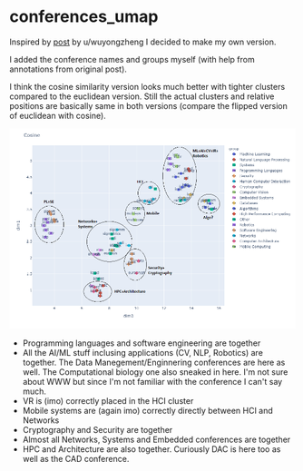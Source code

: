 # conferences_umap

Inspired by [post](https://www.reddit.com/r/dataisbeautiful/comments/mvemov/oc_relationship_of_top_computer_science/) by u/wuyongzheng I decided to make my own version.

I added the conference names and groups myself (with help from annotations from original post). 

I think the cosine similarity version looks much better with tighter clusters compared to the euclidean version. Still the actual clusters and relative positions are basically same in both versions (compare the flipped version of euclidean with cosine). 

![alt text](https://github.com/Rabeez/conferences_umap/blob/main/Cosine%20-%20annotated.png)

- Programming languages and software engineering are together
- All the AI/ML stuff inclusing applications (CV, NLP, Robotics) are together. The Data Manegement/Enginnering conferences are here as well. The Computational biology one also sneaked in here. I'm not sure about WWW but since I'm not familiar with the conference I can't say much.
- VR is (imo) correctly placed in the HCI cluster
- Mobile systems are (again imo) correctly directly between HCI and Networks
- Cryptography and Security are together
- Almost all Networks, Systems and Embedded conferences are together
- HPC and Architecture are also together. Curiously DAC is here too as well as the CAD conference. 

